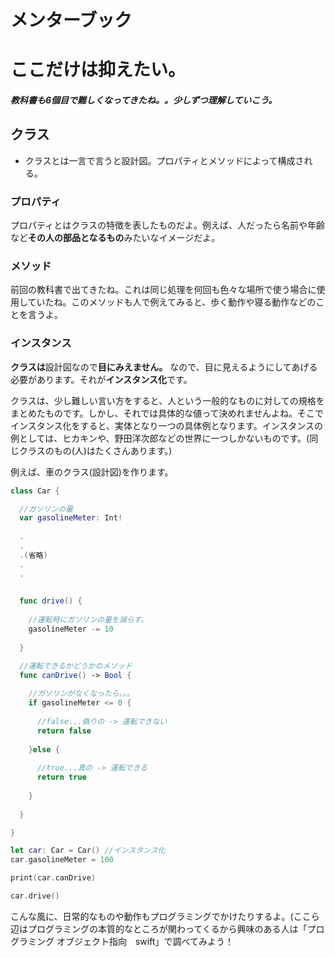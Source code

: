 # メンターブック
# ここだけは抑えたい。

##### 教科書も6個目で難しくなってきたね。。少しずつ理解していこう。

## クラス
- クラスとは一言で言うと設計図。プロパティとメソッドによって構成される。

### プロパティ
プロパティとはクラスの特徴を表したものだよ。例えば、人だったら名前や年齢など**その人の部品となるもの**みたいなイメージだよ。

### メソッド
前回の教科書で出てきたね。これは同じ処理を何回も色々な場所で使う場合に使用していたね。このメソッドも人で例えてみると、歩く動作や寝る動作などのことを言うよ。

### インスタンス
**クラスは**設計図なので**目にみえません。** なので、目に見えるようにしてあげる必要があります。それが**インスタンス化**です。

クラスは、少し難しい言い方をすると、人という一般的なものに対しての規格をまとめたものです。しかし、それでは具体的な値って決めれませんよね。そこでインスタンス化をすると、実体となり一つの具体例となります。インスタンスの例としては、ヒカキンや、野田洋次郎などの世界に一つしかないものです。(同じクラスのもの(人)はたくさんあります。)


例えば、車のクラス(設計図)を作ります。
```swift
class Car {

  //ガソリンの量
  var gasolineMeter: Int!
  
  .
  .
  .(省略)
  .
  .

  
  func drive() {
    
    //運転時にガソリンの量を減らす。
    gasolineMeter -= 10
  
  }

  //運転できるかどうかのメソッド
  func canDrive() -> Bool {
    
    //ガソリンがなくなったら。。。
    if gasolineMeter <= 0 {
    
      //false...偽りの -> 運転できない
      return false
    
    }else {
    
      //true...真の -> 運転できる
      return true
    
    }
    
  }

}

let car: Car = Car() //インスタンス化
car.gasolineMeter = 100

print(car.canDrive)

car.drive()

```

こんな風に、日常的なものや動作もプログラミングでかけたりするよ。(ここら辺はプログラミングの本質的なところが関わってくるから興味のある人は「プログラミング オブジェクト指向　swift」で調べてみよう！
    
    
    
    
    
    
    
    
    
    
    
